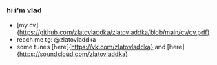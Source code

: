 ### hi i'm vlad

- [my cv]{https://github.com/zlatovladdka/zlatovladdka/blob/main/cv/cv.pdf}
- reach me tg: @zlatovladdka
- some tunes [here]{https://vk.com/zlatovladdka} and [here]{https://soundcloud.com/zlatovladdka}


<!--
**zlatovladdka/zlatovladdka** is a ✨ _special_ ✨ repository because its `README.md` (this file) appears on your GitHub profile.

Here are some ideas to get you started:

- 🔭 I’m currently working on ...
- 🌱 I’m currently learning ...
- 👯 I’m looking to collaborate on ...
- 🤔 I’m looking for help with ...
- 💬 Ask me about ...
- 📫 How to reach me: ...
- 😄 Pronouns: ...
- ⚡ Fun fact: ...
-->
